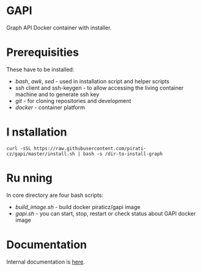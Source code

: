 GAPI
====

Graph API Docker container with installer.

 Prerequisities
==============

These have to be installed:

  * *bash*, *awk*, *sed* - used in installation script and helper scripts
  * *ssh* client and ssh-keygen - to allow accessing the living container machine and to generate ssh key
  * *git* - for cloning repositories and development
  * *docker* - container platform
 
I nstallation
============

```
curl -sSL https://raw.githubusercontent.com/pirati-cz/gapi/master/install.sh | bash -s /dir-to-install-graph
```

Ru nning
=======

In core directory are four bash scripts:

  * *build_image.sh* - build docker piraticz/gapi image
  * *gapi.sh* - you can start, stop, restart or check status about GAPI docker image

 Documentation
=============

Internal documentation is [here](docs/internal.md).
